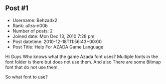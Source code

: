 ## Post #1
- Username: Behzadx2
- Rank: ultra-n00b
- Number of posts: 2
- Joined date: Mon Dec 13, 2010 7:28 pm
- Post datetime: 2010-12-18T11:56:43+00:00
- Post Title: Help For AZADA Game Language

Hi Guys
Who knows what the game Azada font uses?
Multiple fonts in the font folder is there but does not use them.
And also
There are some Bitmap font that do not use them.

So what font to use?
